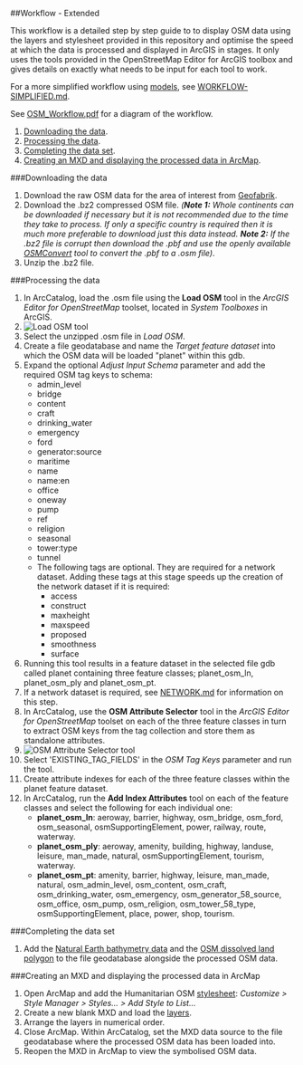 ##Workflow - Extended

This workflow is a detailed step by step guide to to display OSM data using the layers and stylesheet provided in this repository and optimise the speed at which the data is processed and displayed in ArcGIS in stages. It only uses the tools provided in the OpenStreetMap Editor for ArcGIS toolbox and gives details on exactly what needs to be input for each tool to work.

For a more simplified workflow using [models](https://github.com/GASCUK/OpenStreetMap-ArcGIS/tree/master/Models), see [WORKFLOW-SIMPLIFIED.md](https://github.com/GASCUK/OpenStreetMap-ArcGIS/blob/master/Resources/WORKFLOW-SIMPLIFIED.md).

See [OSM_Workflow.pdf](https://github.com/GASCUK/OpenStreetMap-ArcGIS/blob/master/Resources/OSM_Workflow.pdf) for a diagram of the workflow.

1. [Downloading the data](https://github.com/GASCUK/OpenStreetMap-ArcGIS/blob/master/Resources/WORKFLOW-EXTENDED.md#downloading-the-data).
2. [Processing the data](https://github.com/GASCUK/OpenStreetMap-ArcGIS/blob/master/Resources/WORKFLOW-EXTENDED.md#processing-the-data).
3. [Completing the data set](https://github.com/GASCUK/OpenStreetMap-ArcGIS/blob/master/Resources/WORKFLOW-EXTENDED.md#completing-the-data-set).
4. [Creating an MXD and displaying the processed data in ArcMap](https://github.com/GASCUK/OpenStreetMap-ArcGIS/blob/master/Resources/WORKFLOW-EXTENDED.md#creating-an-mxd-and-displaying-the-processed-data-in-arcmap).

###Downloading the data

1. Download the raw OSM data for the area of interest from [Geofabrik](http://download.geofabrik.de/). 
 1. Download the .bz2 compressed OSM file. _(**Note 1:** Whole continents can be downloaded if necessary but it is not recommended due to the time they take to process. If only a specific country is required then it is much more preferable to download just this data instead. **Note 2:** If the .bz2 file is corrupt then download the .pbf and use the openly available [OSMConvert](http://wiki.openstreetmap.org/wiki/Osmconvert) tool to convert the .pbf to a .osm file)_.
 2. Unzip the .bz2 file.

###Processing the data

1. In ArcCatalog, load the .osm file using the **Load OSM** tool in the *ArcGIS Editor for OpenStreetMap* toolset, located in *System Toolboxes* in ArcGIS.
 1. ![Load OSM tool](https://raw.githubusercontent.com/GASCUK/OpenStreetMap-ArcGIS/master/Images/LoadOSMFile.png)
 2. Select the unzipped .osm file in *Load OSM*.
 3. Create a file geodatabase and name the *Target feature dataset* into which the OSM data will be loaded "planet" within this gdb.
 4. Expand the optional *Adjust Input Schema* parameter and add the required OSM tag keys to schema:
    * admin_level
    * bridge
    * content
    * craft
    * drinking_water
    * emergency
    * ford
    * generator:source
    * maritime
    * name
    * name:en
    * office
    * oneway
    * pump
    * ref
    * religion
    * seasonal
    * tower:type
    * tunnel
    * The following tags are optional. They are required for a network dataset. Adding these tags at this stage speeds up the creation of the network dataset if it is required:
      * access
      * construct
      * maxheight
      * maxspeed
      * proposed
      * smoothness
      * surface
 5. Running this tool results in a feature dataset in the selected file gdb called planet containing three feature classes; planet_osm_ln, planet_osm_ply and planet_osm_pt.
3. If a network dataset is required, see [NETWORK.md](https://github.com/GASCUK/OpenStreetMap-ArcGIS/blob/master/Resources/NETWORK.md) for information on this step.
4. In ArcCatalog, use the **OSM Attribute Selector** tool in the *ArcGIS Editor for OpenStreetMap* toolset on each of the three feature classes in turn to extract OSM keys from the tag collection and store them as standalone attributes.
 1. ![OSM Attribute Selector tool](https://raw.githubusercontent.com/GASCUK/OpenStreetMap-ArcGIS/master/Images/OSMAttributeSelector.png)
 2. Select 'EXISTING_TAG_FIELDS' in the *OSM Tag Keys* parameter and run the tool.
5. Create attribute indexes for each of the three feature classes within the planet feature dataset.
 1. In ArcCatalog, run the **Add Index Attributes** tool on each of the feature classes and select the following for each individual one:
       * **planet_osm_ln**: aeroway, barrier, highway, osm_bridge, osm_ford, osm_seasonal, osmSupportingElement, power, railway, route, waterway.
       * **planet_osm_ply**: aeroway, amenity, building, highway, landuse, leisure, man_made, natural, osmSupportingElement, tourism, waterway.
       * **planet_osm_pt**: amenity, barrier, highway, leisure, man_made, natural, osm_admin_level, osm_content, osm_craft, osm_drinking_water, osm_emergency, osm_generator_58_source, osm_office, osm_pump, osm_religion, osm_tower_58_type, osmSupportingElement, place, power, shop, tourism.

###Completing the data set
1. Add the [Natural Earth bathymetry data](https://github.com/GASCUK/OpenStreetMap-ArcGIS/blob/master/Data/README.md) and the [OSM dissolved land polygon](https://github.com/GASCUK/OpenStreetMap-ArcGIS/blob/master/Data/README.md) to the file geodatabase alongside the processed OSM data.

###Creating an MXD and displaying the processed data in ArcMap
1. Open ArcMap and add the Humanitarian OSM [stylesheet](https://github.com/GASCUK/OpenStreetMap-ArcGIS/tree/master/Styles): *Customize > Style Manager > Styles... > Add Style to List...*
2. Create a new blank MXD and load the [layers](https://github.com/GASCUK/OpenStreetMap-ArcGIS/tree/master/Layers).
2. Arrange the layers in numerical order.
3. Close ArcMap. Within ArcCatalog, set the MXD data source to the file geodatabase where the processed OSM data has been loaded into.
4. Reopen the MXD in ArcMap to view the symbolised OSM data.
